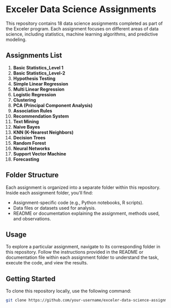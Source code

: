 # Exceler Data Science Assignments

This repository contains 18 data science assignments completed as part of the Exceler program. Each assignment focuses on different areas of data science, including statistics, machine learning algorithms, and predictive modeling.

## Assignments List

1. **Basic Statistics_Level 1**
2. **Basic Statistics_Level-2**
3. **Hypothesis Testing**
4. **Simple Linear Regression**
5. **Multi Linear Regression**
6. **Logistic Regression**
7. **Clustering**
8. **PCA (Principal Component Analysis)**
9. **Association Rules**
10. **Recommendation System**
11. **Text Mining**
12. **Naive Bayes**
13. **KNN (K-Nearest Neighbors)**
14. **Decision Trees**
15. **Random Forest**
16. **Neural Networks**
17. **Support Vector Machine**
18. **Forecasting**

## Folder Structure

Each assignment is organized into a separate folder within this repository. Inside each assignment folder, you'll find:

- Assignment-specific code (e.g., Python notebooks, R scripts).
- Data files or datasets used for analysis.
- README or documentation explaining the assignment, methods used, and observations.

## Usage

To explore a particular assignment, navigate to its corresponding folder in this repository. Follow the instructions provided in the README or documentation file within each assignment folder to understand the task, execute the code, and view the results.

## Getting Started

To clone this repository locally, use the following command:

```bash
git clone https://github.com/your-username/exceler-data-science-assignments.git
